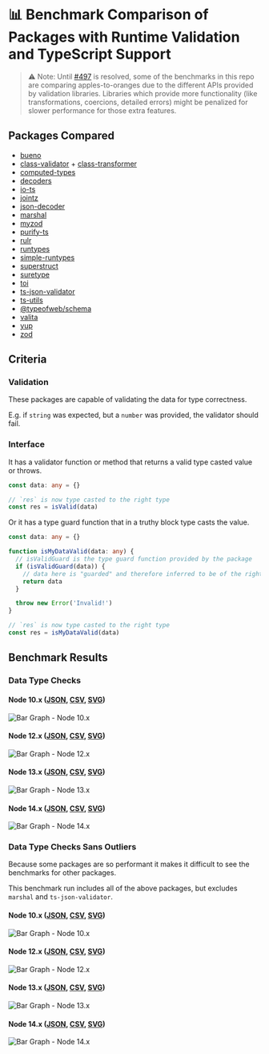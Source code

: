# 📊 Benchmark Comparison of Packages with Runtime Validation and TypeScript Support


> ⚠️ Note: Until [#497](https://github.com/moltar/typescript-runtime-type-benchmarks/issues/497) is resolved, some of the benchmarks in this repo are comparing apples-to-oranges due to the different APIs provided by validation libraries. Libraries which provide more functionality (like transformations, coercions, detailed errors) might be penalized for slower performance for those extra features.


## Packages Compared

* [bueno](https://github.com/philipnilsson/bueno)
* [class-validator](https://github.com/typestack/class-validator) + [class-transformer](https://github.com/typestack/class-transformer)
* [computed-types](https://github.com/neuledge/computed-types)
* [decoders](https://github.com/nvie/decoders)
* [io-ts](https://github.com/gcanti/io-ts)
* [jointz](https://github.com/moodysalem/jointz)
* [json-decoder](https://github.com/venil7/json-decoder)
* [marshal](https://github.com/marcj/marshal.ts)
* [myzod](https://github.com/davidmdm/myzod)
* [purify-ts](https://github.com/gigobyte/purify)
* [rulr](https://github.com/ryansmith94/rulr)
* [runtypes](https://github.com/pelotom/runtypes)
* [simple-runtypes](https://github.com/hoeck/simple-runtypes)
* [superstruct](https://github.com/ianstormtaylor/superstruct)
* [suretype](https://github.com/grantila/suretype)
* [toi](https://github.com/hf/toi)
* [ts-json-validator](https://github.com/ostrowr/ts-json-validator)
* [ts-utils](https://github.com/ai-labs-team/ts-utils)
* [@typeofweb/schema](https://github.com/typeofweb/schema)
* [valita](https://github.com/badrap/valita)
* [yup](https://github.com/jquense/yup)
* [zod](https://github.com/vriad/zod)

## Criteria

### Validation

These packages are capable of validating the data for type correctness.

E.g. if `string` was expected, but a `number` was provided, the validator should fail.

### Interface

It has a validator function or method that returns a valid type casted value or throws.

```ts
const data: any = {}

// `res` is now type casted to the right type
const res = isValid(data)
```

Or it has a type guard function that in a truthy block type casts the value.

```ts
const data: any = {}

function isMyDataValid(data: any) {
  // isValidGuard is the type guard function provided by the package
  if (isValidGuard(data)) {
    // data here is "guarded" and therefore inferred to be of the right type
    return data
  }

  throw new Error('Invalid!')
}

// `res` is now type casted to the right type
const res = isMyDataValid(data)
```

## Benchmark Results

### Data Type Checks

#### Node 10.x ([JSON](./results/data-type-10.x.json), [CSV](./results/data-type-10.x.csv), [SVG](./results/data-type-10.x.svg))

![Bar Graph - Node 10.x](./results/data-type-10.x.svg)

#### Node 12.x ([JSON](./results/data-type-12.x.json), [CSV](./results/data-type-12.x.csv), [SVG](./results/data-type-12.x.svg))

![Bar Graph - Node 12.x](./results/data-type-12.x.svg)

#### Node 13.x ([JSON](./results/data-type-13.x.json), [CSV](./results/data-type-13.x.csv), [SVG](./results/data-type-13.x.svg))

![Bar Graph - Node 13.x](./results/data-type-13.x.svg)

#### Node 14.x ([JSON](./results/data-type-14.x.json), [CSV](./results/data-type-14.x.csv), [SVG](./results/data-type-14.x.svg))

![Bar Graph - Node 14.x](./results/data-type-14.x.svg)

### Data Type Checks Sans Outliers

Because some packages are so performant it makes it difficult to see the benchmarks for other packages.

This benchmark run includes all of the above packages, but excludes `marshal` and `ts-json-validator`.

#### Node 10.x ([JSON](./results/data-type-sans-outliers-10.x.json), [CSV](./results/data-type-sans-outliers-10.x.csv), [SVG](./results/data-type-sans-outliers-10.x.svg))

![Bar Graph - Node 10.x](./results/data-type-sans-outliers-10.x.svg)

#### Node 12.x ([JSON](./results/data-type-sans-outliers-12.x.json), [CSV](./results/data-type-sans-outliers-12.x.csv), [SVG](./results/data-type-sans-outliers-12.x.svg))

![Bar Graph - Node 12.x](./results/data-type-sans-outliers-12.x.svg)

#### Node 13.x ([JSON](./results/data-type-sans-outliers-13.x.json), [CSV](./results/data-type-sans-outliers-13.x.csv), [SVG](./results/data-type-sans-outliers-13.x.svg))

![Bar Graph - Node 13.x](./results/data-type-sans-outliers-13.x.svg)

#### Node 14.x ([JSON](./results/data-type-sans-outliers-14.x.json), [CSV](./results/data-type-sans-outliers-14.x.csv), [SVG](./results/data-type-sans-outliers-14.x.svg))

![Bar Graph - Node 14.x](./results/data-type-sans-outliers-14.x.svg)
